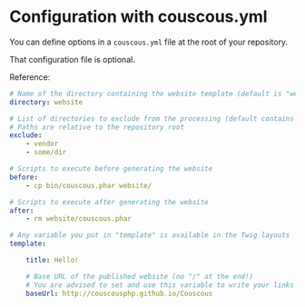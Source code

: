 # Configuration with couscous.yml

You can define options in a `couscous.yml` file at the root of your repository.

That configuration file is optional.

Reference:

```yaml
# Name of the directory containing the website template (default is "website")
directory: website

# List of directories to exclude from the processing (default contains "vendor")
# Paths are relative to the repository root
exclude:
    - vendor
    - some/dir

# Scripts to execute before generating the website
before:
    - cp bin/couscous.phar website/

# Scripts to execute after generating the website
after:
    - rm website/couscous.phar

# Any variable you put in "template" is available in the Twig layouts
template:

    title: Hello!

    # Base URL of the published website (no "/" at the end!)
    # You are advised to set and use this variable to write your links in the HTML layouts
    baseUrl: http://couscousphp.github.io/Couscous
```
